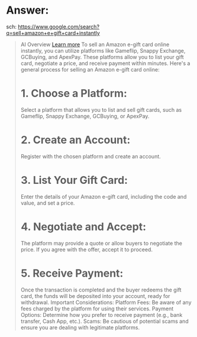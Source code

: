 # Answer:
sch: https://www.google.com/search?q=sell+amazon+e+gift+card+instantly

>AI Overview
>[Learn more]()
>To sell an Amazon e-gift card online instantly, you can utilize platforms like Gameflip, Snappy Exchange, GCBuying, and ApexPay. These platforms allow you to list your gift card, negotiate a price, and receive payment within minutes. 
>Here's a general process for selling an Amazon e-gift card online:
>
># 1. Choose a Platform:
>Select a platform that allows you to list and sell gift cards, such as Gameflip, Snappy Exchange, GCBuying, or ApexPay.
>
># 2. Create an Account:
>Register with the chosen platform and create an account. 
>
># 3. List Your Gift Card:
>Enter the details of your Amazon e-gift card, including the code and value, and set a price. 
>
># 4. Negotiate and Accept:
>The platform may provide a quote or allow buyers to negotiate the price. If you agree with the offer, accept it to proceed. 
>
># 5. Receive Payment:
>Once the transaction is completed and the buyer redeems the gift card, the funds will be deposited into your account, ready for withdrawal. 
>Important Considerations:
>Platform Fees: Be aware of any fees charged by the platform for using their services. 
>Payment Options: Determine how you prefer to receive payment (e.g., bank transfer, Cash App, etc.). 
>Scams: Be cautious of potential scams and ensure you are dealing with legitimate platforms. 
